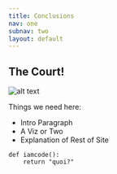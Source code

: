 ```yaml
---
title: Conclusions
nav: one
subnav: two
layout: default
---
```


## The Court!

![alt text]({{site.baseurl}}img/sc.png "Title")

Things we need here:
- Intro Paragraph
- A Viz or Two
- Explanation of Rest of Site

```
def iamcode():
	return "quoi?"
```
